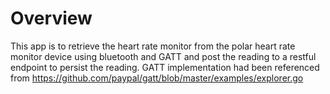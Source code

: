 # Overview
This app is to retrieve the heart rate monitor from the polar heart rate monitor device using bluetooth and GATT and post the reading to a restful endpoint to persist the reading. GATT implementation had been referenced from
https://github.com/paypal/gatt/blob/master/examples/explorer.go
